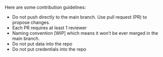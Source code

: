 Here are some contribution guidelines:

* Do not push directly to the main branch. Use pull request (PR) to propose changes.
* Each PR requires at least 1 reviewer
* Naming convention [WIP] which means it won’t be ever merged in the main branch. 
* Do not put data into the repo
* Do not put credentials into the repo

